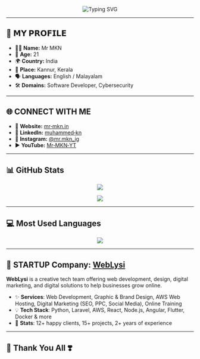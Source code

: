 <!-- Typing SVG -->
<p align="center">
  <img src="https://readme-typing-svg.herokuapp.com?font=Fira+Code&size=25&duration=3000&pause=1000&color=00FF00&center=true&vCenter=true&width=450&lines=𝗛𝗲𝗹𝗹𝗼+%F0%9F%91%8B+I'm+Mr+MKN;𝗔+𝗣𝘆𝘁𝗵𝗼𝗻+𝗗𝗲𝘃𝗲𝗹𝗼𝗽𝗲𝗿+%F0%9F%90%8D;𝗟𝗲𝘁'𝘀+𝗕𝘂𝗶𝗹𝗱+𝗧𝗵𝗲+𝗙𝘂𝘁𝘂𝗿𝗲+%F0%9F%9A%80" alt="Typing SVG">
</p>

---

## 🌟 𝗠𝗬 𝗣𝗥𝗢𝗙𝗜𝗟𝗘

- 🧑‍💻 **Name:** Mr MKN  
- 🎂 **Age:** 21  
- 🌍 **Country:** India  
- 📍 **Place:** Kannur, Kerala  
- 🗣️ **Languages:** English / Malayalam  
- 🛠️ **Domains:** Software Developer, Cybersecurity  

---

## 🌐 CONNECT WITH ME

- 🔗 **Website:** [mr‑mkn.in](https://www.mr-mkn.in/)  
- 💼 **LinkedIn:** [muhammed‑kn](https://www.linkedin.com/in/muhammed-kn)  
- 📸 **Instagram:** [@mr.mkn_ig](https://www.instagram.com/mr.mkn_ig)  
- ▶️ **YouTube:** [Mr‑MKN‑YT](https://www.youtube.com/@Mr-MKN-YT)  

---

## 📊 GitHub Stats

<p align="center">
  <img src="https://github-stats-alpha.vercel.app/api/?username=MrMKN&cc=000&tc=00ff00&ic=fff000&bc=fff" />
</p>

<p align="center">
  <img src="https://github-readme-stats.vercel.app/api?username=MrMKN&show_icons=true&theme=midnight-purple" />
</p>

---

## 💻 Most Used Languages

<p align="center">
  <img src="https://github-readme-stats.vercel.app/api/top-langs/?username=MrMKN&layout=compact&theme=tokyonight" />
</p>

---

## 🏢 STARTUP Company: [WebLysi](https://www.weblysi.in)

**WebLysi** is a creative tech team offering web development, design, digital marketing, and digital solutions to help businesses grow online.

- ✨ **Services**: Web Development, Graphic & Brand Design, AWS Web Hosting, Digital Marketing (SEO, PPC, Social Media), Online Training  
- 💡 **Tech Stack**: Python, Laravel, AWS, React, Node.js, Angular, Flutter, Docker & more  
- 👥 **Stats**: 12+ happy clients, 15+ projects, 2+ years of experience
---

## 🙏 Thank You All ❣️

